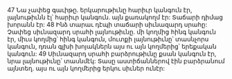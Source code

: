 47 Նա չափեց գաւիթը. երկարութիւնը հարիւր կանգուն էր, լայնութիւնն էլ՝ հարիւր կանգուն. այն քառակողմ էր: Տաճարի դիմաց խորանն էր: 48 Ինձ տարաւ դէպի տաճարի սիւնազարդ սրահը: Չափեց սիւնազարդ սրահի լայնութիւնը. մի կողմից հինգ կանգուն էր, միւս կողմից՝ հինգ կանգուն, մուտքի լայնութիւնը՝ տասնչորս կանգուն, դռան գլխի խոյակներն այս ու այն կողմերից՝ երեքական կանգուն: 49 Սիւնազարդ սրահի բարձրութիւնը քսան կանգուն էր, նրա լայնութիւնը՝ տասնմէկ: Տասը աստիճաններով էին բարձրանում այնտեղ. այս ու այն կողմերից երկու սիւներ ունէր:
